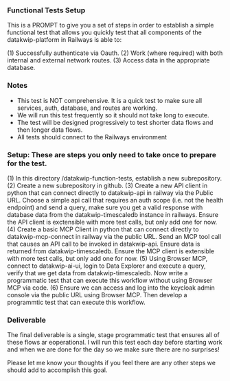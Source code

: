 ### Functional Tests Setup

This is a PROMPT to give you a set of steps in order to establish a simple functional test that allows you quickly test that all components of the datakwip-platform in Railways is able to:

(1)  Successfully authenticate via Oauth.
(2)  Work (where required) with both internal and external network routes.
(3)  Access data in the appropriate database.

### Notes
- This test is NOT comprehensive.  It is a quick test to make sure all services, auth, database, and routes are working.
- We will run this test frequently so it should not take long to execute.
- The test will be designed progressively to test shorter data flows and then longer data flows.
- All tests should connect to the Railways environment

### Setup: These are steps you only need to take once to prepare for the test.  
(1)  In this directory /datakwip-function-tests, establish a new subrepository.
(2)  Create a new subrepository in github.
(3)  Create a new API client in python that can connect directly to datakwip-api in railway via the Public URL.  Choose a simple api call that requires an auth scope (i.e. not the health endpoint) and send a query, make sure you get a valid response with database data from the datakwip-timescaledb instance in railways.  Ensure the API client is exctensible with more test calls, but only add one for now.
(4)  Create a basic MCP Client in python that can connect directly to datakwip-mcp-connect in railway via the public URL.  Send an MCP tool call that causes an API call to be invoked in datakwip-api.  Ensure data is returned from datakwip-timescaledb.  Ensure the MCP client is extensible with more test calls, but only add one for now.
(5)  Using Browser MCP, connect to datakwip-ai-ui, login to Data Explorer and execute a query, verify that we get data from datakwip-timescaledb.  Now write a programmatic test that can execute this workflow without using Browser MCP via code.
(6)  Ensure we can access and log into the keycloak admin console via the public URL using Browser MCP.  Then develop a programmtic test that can execute this workflow.

### Deliverable
The final deliverable is a single, stage programmatic test that ensures all of these flows ar eoperational.  I will run this test each day before starting work and when we are done for the day so we make sure there are no surprises!

Please let me know your thoughts if you feel there are any other steps we should add to accomplish this goal.  
